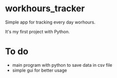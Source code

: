 # workhours_tracker
Simple app for tracking every day worhours.

It's my first project with Python.

# To do
- main program with python to save data in csv file
- simple gui for better usage
